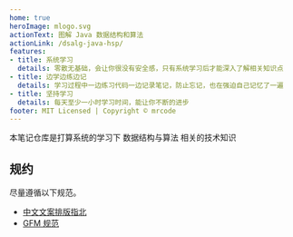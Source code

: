 ```yaml
---
home: true
heroImage: mlogo.svg
actionText: 图解 Java 数据结构和算法
actionLink: /dsalg-java-hsp/
features:
- title: 系统学习
  details: 零散无基础，会让你很没有安全感，只有系统学习后才能深入了解相关知识点
- title: 边学边练边记
  details: 学习过程中一边练习代码一边记录笔记，防止忘记，也在强迫自己记忆了一遍
- title: 坚持学习
  details: 每天至少一小时学习时间，能让你不断的进步
footer: MIT Licensed | Copyright © mrcode
---
```


本笔记仓库是打算系统的学习下 数据结构与算法 相关的技术知识

## 规约

尽量遵循以下规范。

- [中文文案排版指北](https://github.com/mzlogin/chinese-copywriting-guidelines)
- [GFM 规范](https://github.github.com/gfm/)
